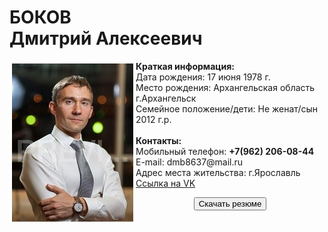<h1>БОКОВ
<br>Дмитрий Алексеевич</h1>
<p><img src="1_MG_3769.jpg" align="left" style=" border: 4px solid #ffffff;">
<b>Краткая информация:</b>
<br>Дата рождения: 17 июня 1978 г.
	<br>Место рождения: Архангельская область г.Архангельск
	<br>Семейное положение/дети: Не женат/сын 2012 г.р.
	<br>
	<br><b>Контакты:</b>
	<br>Мобильный телефон: <strong>+7(962) 206-08-44</strong>
	<br>E-mail: dmb8637@mail.ru
	<br>Адрес места жительства: г.Ярославль
	<br><a HREF="https://vk.com/id32994005" target="_blank">Ссылка на VK</a>
</p>
<p align="center"><a href="anketa_D_A_Bokov.docx"><button>Скачать резюме</button></a></p>
